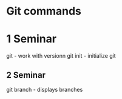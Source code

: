 # Git commands
# 1 Seminar
git - work with versionn
git init - initialize git

## 2 Seminar
git branch - displays branches